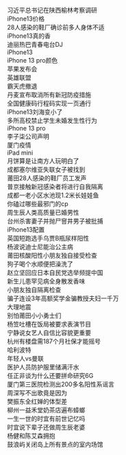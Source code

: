 习近平总书记在陕西榆林考察调研  
iPhone13价格  
28人感染的鞋厂确诊前多人身体不适  
iPhone13真的香  
迪丽热巴青春电台DJ  
iPhone13  
iPhone 13 pro颜色  
苹果发布会  
英雄联盟  
霸天虎撤退  
丹麦宣布取消所有新冠防疫措施  
全国健康码行程码实现一页通行  
iPhone13刘海变小了  
多所高校禁止学生未婚发生性行为  
iPhone 13 pro  
李子柒公司声明  
厦门疫情  
iPad mini  
月饼算是让南方人玩明白了  
成都塞尔维亚失联女子被找到  
莆田28人感染的鞋厂员工发声  
普京接触新冠感染者将进行自我隔离  
成都一老小区水池现1.2米长娃娃鱼  
你磕过哪些最邪门的cp  
周生辰人类高质量已婚男性  
台州杀害妻子并抛尸窨井男子被批捕  
iPhone13配置  
英国短跑选手乌贾B瓶尿样阳性  
杨波说迪士尼能治公主病  
莆田核酸阳性小朋友独自接受检查  
狗子喝个水顺便把澡洗了  
赵立坚回应日本自民党选举频提中国  
新生儿患罕见病全身散发香味  
小朋友独自隔离检查  
骗子连设3年高额奖学金骗教授夫妇一千万  
大理地震  
别怕莆田小小勇士们  
杨笠吐槽在饭局被要求表演节目  
宁静说女艺人自信比容貌更重要  
杭州有楼盘需187个月社保才能摇号  
哈利波特  
年轻人vs曼联  
医护人员防护服里储满汗水  
任正非谈为什么还要拼命研究6G  
厦门第三医院检测出200多名阳性系谣言  
周深写不出歌竟是因为  
樊振东全红婵的体型差  
柳州一益禾堂奶茶店遍布蟑螂  
一生一世的时宜有前世记忆吗  
时宜说下辈子还做周生辰老婆  
杨健和陈艾森拥抱  
鼓浪屿关闭岛上所有景点的室内场馆  
